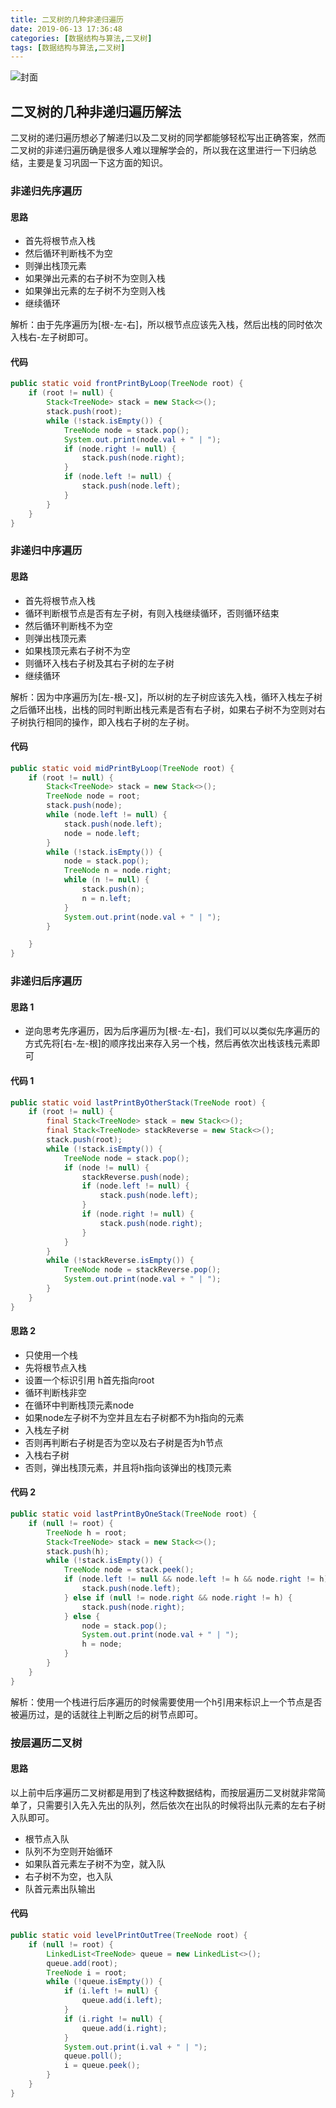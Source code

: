 ```yaml
---
title: 二叉树的几种非递归遍历
date: 2019-06-13 17:36:48
categories: [数据结构与算法,二叉树]
tags: [数据结构与算法,二叉树]
---
```

![封面](fm.jpg)

<!--more-->

## 二叉树的几种非递归遍历解法
二叉树的递归遍历想必了解递归以及二叉树的同学都能够轻松写出正确答案，然而二叉树的非递归遍历确是很多人难以理解学会的，所以我在这里进行一下归纳总结，主要是复习巩固一下这方面的知识。

### 非递归先序遍历
#### 思路
- 首先将根节点入栈
- 然后循环判断栈不为空
- 则弹出栈顶元素
- 如果弹出元素的右子树不为空则入栈
- 如果弹出元素的左子树不为空则入栈
- 继续循环

解析：由于先序遍历为[根-左-右]，所以根节点应该先入栈，然后出栈的同时依次入栈右-左子树即可。

#### 代码
```java
public static void frontPrintByLoop(TreeNode root) {
    if (root != null) {
        Stack<TreeNode> stack = new Stack<>();
        stack.push(root);
        while (!stack.isEmpty()) {
            TreeNode node = stack.pop();
            System.out.print(node.val + " | ");
            if (node.right != null) {
                stack.push(node.right);
            }
            if (node.left != null) {
                stack.push(node.left);
            }
        }
    }
}
```

### 非递归中序遍历
#### 思路
- 首先将根节点入栈
- 循环判断根节点是否有左子树，有则入栈继续循环，否则循环结束
- 然后循环判断栈不为空
- 则弹出栈顶元素
- 如果栈顶元素右子树不为空
- 则循环入栈右子树及其右子树的左子树
- 继续循环

解析：因为中序遍历为[左-根-又]，所以树的左子树应该先入栈，循环入栈左子树之后循环出栈，出栈的同时判断出栈元素是否有右子树，如果右子树不为空则对右子树执行相同的操作，即入栈右子树的左子树。
#### 代码
```java
public static void midPrintByLoop(TreeNode root) {
    if (root != null) {
        Stack<TreeNode> stack = new Stack<>();
        TreeNode node = root;
        stack.push(node);
        while (node.left != null) {
            stack.push(node.left);
            node = node.left;
        }
        while (!stack.isEmpty()) {
            node = stack.pop();
            TreeNode n = node.right;
            while (n != null) {
                stack.push(n);
                n = n.left;
            }
            System.out.print(node.val + " | ");
        }

    }
}
```

### 非递归后序遍历
#### 思路 1
- 逆向思考先序遍历，因为后序遍历为[根-左-右]，我们可以以类似先序遍历的方式先将[右-左-根]的顺序找出来存入另一个栈，然后再依次出栈该栈元素即可

#### 代码 1
```java
public static void lastPrintByOtherStack(TreeNode root) {
    if (root != null) {
        final Stack<TreeNode> stack = new Stack<>();
        final Stack<TreeNode> stackReverse = new Stack<>();
        stack.push(root);
        while (!stack.isEmpty()) {
            TreeNode node = stack.pop();
            if (node != null) {
                stackReverse.push(node);
                if (node.left != null) {
                    stack.push(node.left);
                }
                if (node.right != null) {
                    stack.push(node.right);
                }
            }
        }
        while (!stackReverse.isEmpty()) {
            TreeNode node = stackReverse.pop();
            System.out.print(node.val + " | ");
        }
    }
}
```

#### 思路 2
- 只使用一个栈
- 先将根节点入栈
- 设置一个标识引用 h首先指向root
- 循环判断栈非空
- 在循环中判断栈顶元素node
- 如果node左子树不为空并且左右子树都不为h指向的元素
- 入栈左子树
- 否则再判断右子树是否为空以及右子树是否为h节点
- 入栈右子树
- 否则，弹出栈顶元素，并且将h指向该弹出的栈顶元素

#### 代码 2
```java
public static void lastPrintByOneStack(TreeNode root) {
    if (null != root) {
        TreeNode h = root;
        Stack<TreeNode> stack = new Stack<>();
        stack.push(h);
        while (!stack.isEmpty()) {
            TreeNode node = stack.peek();
            if (node.left != null && node.left != h && node.right != h) {
                stack.push(node.left);
            } else if (null != node.right && node.right != h) {
                stack.push(node.right);
            } else {
                node = stack.pop();
                System.out.print(node.val + " | ");
                h = node;
            }
        }
    }
}
```
解析：使用一个栈进行后序遍历的时候需要使用一个h引用来标识上一个节点是否被遍历过，是的话就往上判断之后的树节点即可。

### 按层遍历二叉树
#### 思路
以上前中后序遍历二叉树都是用到了栈这种数据结构，而按层遍历二叉树就非常简单了，只需要引入先入先出的队列，然后依次在出队的时候将出队元素的左右子树入队即可。

- 根节点入队
- 队列不为空则开始循环
- 如果队首元素左子树不为空，就入队
- 右子树不为空，也入队
- 队首元素出队输出

#### 代码
```java
public static void levelPrintOutTree(TreeNode root) {
    if (null != root) {
        LinkedList<TreeNode> queue = new LinkedList<>();
        queue.add(root);
        TreeNode i = root;
        while (!queue.isEmpty()) {
            if (i.left != null) {
                queue.add(i.left);
            }
            if (i.right != null) {
                queue.add(i.right);
            }
            System.out.print(i.val + " | ");
            queue.poll();
            i = queue.peek();
        }
    }
}
```
